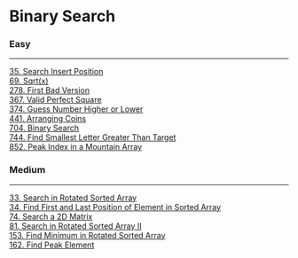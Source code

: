 # Binary Search

### Easy
---
[35. Search Insert Position](solutions/0035-Search%20Insert%20Position.md)</br>
[69. Sqrt(x)](solutions/0069-Sqrt(x).md)</br>
[278. First Bad Version](solutions/0278-First%20Bad%20Version.md)</br>
[367. Valid Perfect Square](solutions/0367-Valid%20Perfect%20Square.md)</br>
[374. Guess Number Higher or Lower](solutions/0374-Guess%20Number%20Higher%20or%20Lower.md)</br>
[441. Arranging Coins](solutions/0441-Arranging%20Coins.md)</br>
[704. Binary Search](solutions/0704-Binary%20Search.md)</br>
[744. Find Smallest Letter Greater Than Target](solutions/0744-Find%20Smallest%20Letter%20Greater%20Than%20Target.md)</br>
[852. Peak Index in a Mountain Array](solutions/0852-Peak%20Index%20in%20a%20Mountain%20Array.md)</br>

### Medium
---
[33. Search in Rotated Sorted Array](solutions/0033-Search%20in%20Rotated%20Sorted%20Array.md)</br>
[34. Find First and Last Position of Element in Sorted Array](solutions/0034-Find%20First%20and%20Last%20Position%20of%20Element%20in%20Sorted%20Array.md)</br>
[74. Search a 2D Matrix](solutions/0074-Search%20a%202D%20Matrix.md)</br>
[81. Search in Rotated Sorted Array II](solutions/0081-Search%20in%20Rotated%20Sorted%20Array%20II.md)</br>
[153. Find Minimum in Rotated Sorted Array](solutions/0153-Find%20Minimum%20in%20Rotated%20Sorted%20Array.md)</br>
[162. Find Peak Element](solutions/0162-Find%20Peak%20Element.md)</br>